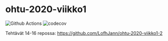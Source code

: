 # ohtu-2020-viikko1
![Github Actions](https://github.com/LofhJann/ohtu-2020-viikko1/workflows/Java%20CI%20with%20Gradle/badge.svg)
![codecov](https://codecov.io/gh/LofhJann/ohtu-2020-viikko1/branch/main/graph/badge.svg?token=vpL3U2D6F8)

Tehtävät 14-16 repossa: https://github.com/LofhJann/ohtu-2020-viikko1-2